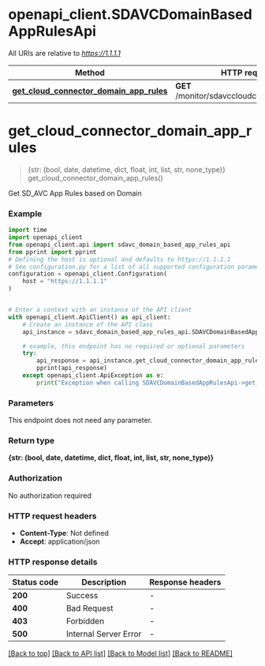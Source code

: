 # openapi_client.SDAVCDomainBasedAppRulesApi

All URIs are relative to *https://1.1.1.1*

Method | HTTP request | Description
------------- | ------------- | -------------
[**get_cloud_connector_domain_app_rules**](SDAVCDomainBasedAppRulesApi.md#get_cloud_connector_domain_app_rules) | **GET** /monitor/sdavccloudconnector/domain | 


# **get_cloud_connector_domain_app_rules**
> {str: (bool, date, datetime, dict, float, int, list, str, none_type)} get_cloud_connector_domain_app_rules()



Get SD_AVC App Rules based on Domain

### Example


```python
import time
import openapi_client
from openapi_client.api import sdavc_domain_based_app_rules_api
from pprint import pprint
# Defining the host is optional and defaults to https://1.1.1.1
# See configuration.py for a list of all supported configuration parameters.
configuration = openapi_client.Configuration(
    host = "https://1.1.1.1"
)


# Enter a context with an instance of the API client
with openapi_client.ApiClient() as api_client:
    # Create an instance of the API class
    api_instance = sdavc_domain_based_app_rules_api.SDAVCDomainBasedAppRulesApi(api_client)

    # example, this endpoint has no required or optional parameters
    try:
        api_response = api_instance.get_cloud_connector_domain_app_rules()
        pprint(api_response)
    except openapi_client.ApiException as e:
        print("Exception when calling SDAVCDomainBasedAppRulesApi->get_cloud_connector_domain_app_rules: %s\n" % e)
```


### Parameters
This endpoint does not need any parameter.

### Return type

**{str: (bool, date, datetime, dict, float, int, list, str, none_type)}**

### Authorization

No authorization required

### HTTP request headers

 - **Content-Type**: Not defined
 - **Accept**: application/json


### HTTP response details

| Status code | Description | Response headers |
|-------------|-------------|------------------|
**200** | Success |  -  |
**400** | Bad Request |  -  |
**403** | Forbidden |  -  |
**500** | Internal Server Error |  -  |

[[Back to top]](#) [[Back to API list]](../README.md#documentation-for-api-endpoints) [[Back to Model list]](../README.md#documentation-for-models) [[Back to README]](../README.md)

